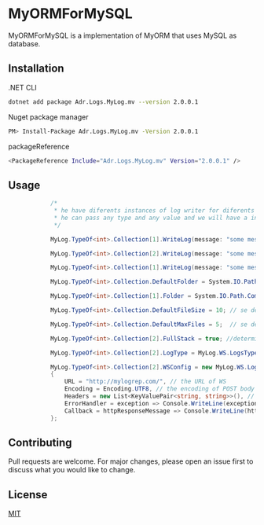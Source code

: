 # MyORMForMySQL

MyORMForMySQL is a implementation of MyORM that uses MySQL as database. 

## Installation

.NET CLI

```bash
dotnet add package Adr.Logs.MyLog.mv --version 2.0.0.1
```

Nuget package manager

```bash
PM> Install-Package Adr.Logs.MyLog.mv -Version 2.0.0.1
```

packageReference

```bash
<PackageReference Include="Adr.Logs.MyLog.mv" Version="2.0.0.1" />
```

## Usage

```csharp
            /*
             * he have diferents instances of log writer for diferents types and values. 
             * he can pass any type and any value and we will have a instance of log to this
             */

            MyLog.TypeOf<int>.Collection[1].WriteLog(message: "some message to save 1"); //use a instance to value 1 

            MyLog.TypeOf<int>.Collection[2].WriteLog(message: "some message to save 2"); //use a instance to value 2

            MyLog.TypeOf<int>.Collection[1].WriteLog(message: "some message to save 1 again"); //use a instance to value 1 again

            MyLog.TypeOf<int>.Collection.DefaultFolder = System.IO.Path.Combine(AppDomain.CurrentDomain.BaseDirectory, "logs"); // set default folder for ALL logs writers

            MyLog.TypeOf<int>.Collection[1].Folder = System.IO.Path.Combine(AppDomain.CurrentDomain.BaseDirectory, "logs", "logs 1"); //use folder for just one instance of log writer 

            MyLog.TypeOf<int>.Collection.DefaultFileSize = 10; // se default file size for all log writer 

            MyLog.TypeOf<int>.Collection.DefaultMaxFiles = 5;  // se default file count for all log writer 

            MyLog.TypeOf<int>.Collection[2].FullStack = true; //determine if log must write the stacktrace of call

            MyLog.TypeOf<int>.Collection[2].LogType = MyLog.WS.LogsType.WS; // determines the type of log

            MyLog.TypeOf<int>.Collection[2].WSConfig = new MyLog.WS.LogWSConfig  // determines the WS to send logs
            {
                URL = "http://mylogrep.com/", // the URL of WS
                Encoding = Encoding.UTF8, // the encoding of POST body request
                Headers = new List<KeyValuePair<string, string>>(), // headers of request
                ErrorHandler = exception => Console.WriteLine(exception.Message), // error event handler
                Callback = httpResponseMessage => Console.WriteLine(httpResponseMessage.Content.ToString()) // callback event handler
            };

```


## Contributing
Pull requests are welcome. For major changes, please open an issue first to discuss what you would like to change.

## License
[MIT](https://choosealicense.com/licenses/mit/)
